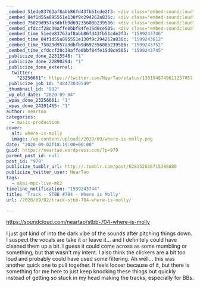 ```yaml
---
_oembed_51ede83763af8abb86fd43fb51cde2f3: <div class="embed-soundcloud"><iframe title="STBB 704 - Where Is Molly by NearTao" width="580" height="400" scrolling="no" frameborder="no" src="https://w.soundcloud.com/player/?visual=true&url=https%3A%2F%2Fapi.soundcloud.com%2Ftracks%2F886533220&show_artwork=true&maxwidth=580&maxheight=870&dnt=1"></iframe></div>
_oembed_84f1d55a895551e130f9c294262a836c: <div class="embed-soundcloud"><iframe title="STBB 704 - Where Is Molly by NearTao" width="750" height="400" scrolling="no" frameborder="no" src="https://w.soundcloud.com/player/?visual=true&url=https%3A%2F%2Fapi.soundcloud.com%2Ftracks%2F886533220&show_artwork=true&maxwidth=750&maxheight=1000&dnt=1"></iframe></div>
_oembed_75029d957a3dbfb9d69235608b239586: <div class="embed-soundcloud"><iframe title="STBB 704 - Where Is Molly by NearTao" width="500" height="400" scrolling="no" frameborder="no" src="https://w.soundcloud.com/player/?visual=true&url=https%3A%2F%2Fapi.soundcloud.com%2Ftracks%2F886533220&show_artwork=true&maxwidth=500&maxheight=750&dnt=1"></iframe></div>
_oembed_cfdccf28c39affe0bbf84fe15d0ce505: <div class="embed-soundcloud"><iframe title="STBB 704 - Where Is Molly by NearTao" width="420" height="400" scrolling="no" frameborder="no" src="https://w.soundcloud.com/player/?visual=true&url=https%3A%2F%2Fapi.soundcloud.com%2Ftracks%2F886533220&show_artwork=true&maxwidth=420&maxheight=630&dnt=1"></iframe></div>
_oembed_time_51ede83763af8abb86fd43fb51cde2f3: "1599243746"
_oembed_time_84f1d55a895551e130f9c294262a836c: "1599243612"
_oembed_time_75029d957a3dbfb9d69235608b239586: "1599243752"
_oembed_time_cfdccf28c39affe0bbf84fe15d0ce505: "1599243745"
_publicize_done_22315546: "1"
_publicize_done_22890294: "1"
_publicize_done_external:
  twitter:
    "23256661": https://twitter.com/NearTao/status/1301948749611257857
_publicize_job_id: "48473030549"
_thumbnail_id: "982"
_wp_old_date: "2020-09-04"
_wpas_done_23256661: "1"
_wpas_done_24391465: "1"
author: neartao
categories:
  - music-production
cover:
  alt: where-is-molly
  image: /wp-content/uploads/2020/09/where-is-molly.png
date: "2020-09-02T18:19:00+00:00"
guid: https://neartao.wordpress.com/?p=979
parent_post_id: null
post_id: "979"
publicize_tumblr_url: http://.tumblr.com/post/628352616715386880
publicize_twitter_user: NearTao
tags:
  - akai-mpc-live-mk2
timeline_notification: "1599243744"
title: 'Track - STBB #704 - Where is Molly'
url: /2020/09/02/track-stbb-704-where-is-molly/

---
```

https://soundcloud.com/neartao/stbb-704-where-is-molly

I just got kind of into the dark vibe of the sounds after pitching things down. I suspect the vocals are take it or leave it... and I definitely could have cleaned them up a bit. I guess it could come across as some mumbling or something, but that wasn't my intent. I also think the clickers are a bit too loud and probably could have used some filtering. Ah well... this was another quick one to pull together. It feels looser because of it, but there is something for me here to just keep knocking these things out quickly instead of getting so stuck in my head making the tracks, especially for BBs.
